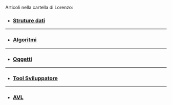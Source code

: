 Articoli nella cartella di Lorenzo:

* ### [Struture dati](/Lorenzo/Strutture.md)
_____
* ### [Algoritmi](/Lorenzo/Algoritmi.md)
_____
* ### [Oggetti](/Lorenzo/Oggetti.md)
_____
* ### [Tool Sviluppatore](/Lorenzo/Tool.md)
_____
* ### [AVL](/Lorenzo/AVL.md)
